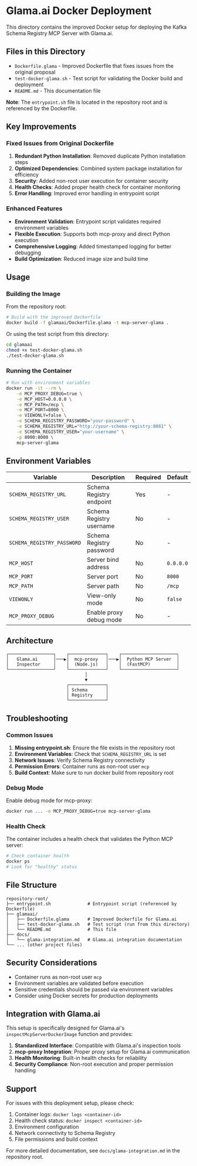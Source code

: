 # Glama.ai Docker Deployment

This directory contains the improved Docker setup for deploying the Kafka Schema Registry MCP Server with Glama.ai.

## Files in this Directory

- `Dockerfile.glama` - Improved Dockerfile that fixes issues from the original proposal
- `test-docker-glama.sh` - Test script for validating the Docker build and deployment
- `README.md` - This documentation file

**Note**: The `entrypoint.sh` file is located in the repository root and is referenced by the Dockerfile.

## Key Improvements

### Fixed Issues from Original Dockerfile

1. **Redundant Python Installation**: Removed duplicate Python installation steps
2. **Optimized Dependencies**: Combined system package installation for efficiency
3. **Security**: Added non-root user execution for container security
4. **Health Checks**: Added proper health check for container monitoring
5. **Error Handling**: Improved error handling in entrypoint script

### Enhanced Features

- **Environment Validation**: Entrypoint script validates required environment variables
- **Flexible Execution**: Supports both mcp-proxy and direct Python execution
- **Comprehensive Logging**: Added timestamped logging for better debugging
- **Build Optimization**: Reduced image size and build time

## Usage

### Building the Image

From the repository root:
```bash
# Build with the improved Dockerfile
docker build -f glamaai/Dockerfile.glama -t mcp-server-glama .
```

Or using the test script from this directory:
```bash
cd glamaai
chmod +x test-docker-glama.sh
./test-docker-glama.sh
```

### Running the Container

```bash
# Run with environment variables
docker run -it --rm \
    -e MCP_PROXY_DEBUG=true \
    -e MCP_HOST=0.0.0.0 \
    -e MCP_PATH=/mcp \
    -e MCP_PORT=8000 \
    -e VIEWONLY=false \
    -e SCHEMA_REGISTRY_PASSWORD="your-password" \
    -e SCHEMA_REGISTRY_URL="http://your-schema-registry:8081" \
    -e SCHEMA_REGISTRY_USER="your-username" \
    -p 8000:8000 \
    mcp-server-glama
```

## Environment Variables

| Variable | Description | Required | Default |
|----------|-------------|----------|---------|
| `SCHEMA_REGISTRY_URL` | Schema Registry endpoint | Yes | - |
| `SCHEMA_REGISTRY_USER` | Schema Registry username | No | - |
| `SCHEMA_REGISTRY_PASSWORD` | Schema Registry password | No | - |
| `MCP_HOST` | Server bind address | No | `0.0.0.0` |
| `MCP_PORT` | Server port | No | `8000` |
| `MCP_PATH` | Server path | No | `/mcp` |
| `VIEWONLY` | View-only mode | No | `false` |
| `MCP_PROXY_DEBUG` | Enable proxy debug mode | No | - |

## Architecture

```
┌─────────────────┐    ┌──────────────┐    ┌─────────────────────┐
│   Glama.ai      │───▶│  mcp-proxy   │───▶│  Python MCP Server  │
│   Inspector     │    │  (Node.js)   │    │  (FastMCP)          │
└─────────────────┘    └──────────────┘    └─────────────────────┘
                              │
                              ▼
                       ┌──────────────┐
                       │ Schema       │
                       │ Registry     │
                       └──────────────┘
```

## Troubleshooting

### Common Issues

1. **Missing entrypoint.sh**: Ensure the file exists in the repository root
2. **Environment Variables**: Check that `SCHEMA_REGISTRY_URL` is set
3. **Network Issues**: Verify Schema Registry connectivity
4. **Permission Errors**: Container runs as non-root user `mcp`
5. **Build Context**: Make sure to run docker build from repository root

### Debug Mode

Enable debug mode for mcp-proxy:

```bash
docker run ... -e MCP_PROXY_DEBUG=true mcp-server-glama
```

### Health Check

The container includes a health check that validates the Python MCP server:

```bash
# Check container health
docker ps
# Look for "healthy" status
```

## File Structure

```
repository-root/
├── entrypoint.sh              # Entrypoint script (referenced by Dockerfile)
├── glamaai/
│   ├── Dockerfile.glama       # Improved Dockerfile for Glama.ai
│   ├── test-docker-glama.sh   # Test script (run from this directory)
│   └── README.md              # This file
├── docs/
│   └── glama-integration.md   # Glama.ai integration documentation
└── ... (other project files)
```

## Security Considerations

- Container runs as non-root user `mcp`
- Environment variables are validated before execution
- Sensitive credentials should be passed via environment variables
- Consider using Docker secrets for production deployments

## Integration with Glama.ai

This setup is specifically designed for Glama.ai's `inspectMcpServerDockerImage` function and provides:

1. **Standardized Interface**: Compatible with Glama.ai's inspection tools
2. **mcp-proxy Integration**: Proper proxy setup for Glama.ai communication
3. **Health Monitoring**: Built-in health checks for reliability
4. **Security Compliance**: Non-root execution and proper permission handling

## Support

For issues with this deployment setup, please check:

1. Container logs: `docker logs <container-id>`
2. Health check status: `docker inspect <container-id>`
3. Environment configuration
4. Network connectivity to Schema Registry
5. File permissions and build context

For more detailed documentation, see `docs/glama-integration.md` in the repository root.
